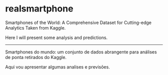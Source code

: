 # realsmartphone



Smartphones of the World: A Comprehensive Dataset for Cutting-edge Analytics Taken from Kaggle.

Here I will present some analysis and predictions.
_______________
Smartphones do mundo: um conjunto de dados abrangente para análises de ponta retirados do Kaggle. 

Aqui vou apresentar algumas analises e previsões. 
